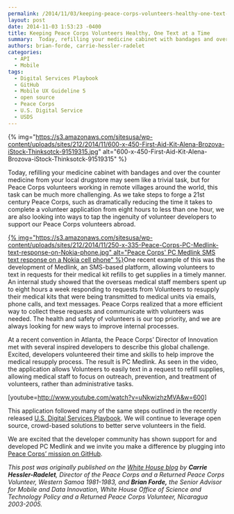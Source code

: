 ```yaml
---
permalink: /2014/11/03/keeping-peace-corps-volunteers-healthy-one-text-at-a-time/
layout: post
date: 2014-11-03 1:53:23 -0400
title: Keeping Peace Corps Volunteers Healthy, One Text at a Time
summary:  Today, refilling your medicine cabinet with bandages and over the counter medicine from your local drugstore may seem like a trivial task, but for Peace Corps volunteers working in remote villages around the world, this task can be much more challenging. As we take steps to forge a 21st century Peace
authors: brian-forde, carrie-hessler-radelet
categories:
  - API
  - Mobile
tags:
  - Digital Services Playbook
  - GitHub
  - Mobile UX Guideline 5
  - open source
  - Peace Corps
  - U.S. Digital Service
  - USDS
---
```


{% img="https://s3.amazonaws.com/sitesusa/wp-content/uploads/sites/212/2014/11/600-x-450-First-Aid-Kit-Alena-Brozova-iStock-Thinksotck-91519315.jpg" alt="600-x-450-First-Aid-Kit-Alena-Brozova-iStock-Thinksotck-91519315" %}

Today, refilling your medicine cabinet with bandages and over the counter medicine from your local drugstore may seem like a trivial task, but for Peace Corps volunteers working in remote villages around the world, this task can be much more challenging. As we take steps to forge a 21st century Peace Corps, such as dramatically reducing the time it takes to complete a volunteer application from eight hours to less than one hour, we are also looking into ways to tap the ingenuity of volunteer developers to support our Peace Corps volunteers abroad.

[{% img="https://s3.amazonaws.com/sitesusa/wp-content/uploads/sites/212/2014/11/250-x-335-Peace-Corps-PC-Medlink-text-response-on-Nokia-phone.jpg" alt="Peace Corps' PC Medlink SMS text response on a Nokia cell phone" %}](https://s3.amazonaws.com/sitesusa/wp-content/uploads/sites/212/2014/11/600-x-263-Peace-Corps-PC-Medlink-text-response-on-Nokia-phone.jpg)One recent example of this was the development of Medlink, an SMS-based platform, allowing volunteers to text in requests for their medical kit refills to get supplies in a timely manner. An internal study showed that the overseas medical staff members spent up to eight hours a week responding to requests from Volunteers to resupply their medical kits that were being transmitted to medical units via emails, phone calls, and text messages. Peace Corps realized that a more efficient way to collect these requests and communicate with volunteers was needed. The health and safety of volunteers is our top priority, and we are always looking for new ways to improve internal processes.

At a recent convention in Atlanta, the Peace Corps’ Director of Innovation met with several inspired developers to describe this global challenge. Excited, developers volunteered their time and skills to help improve the medical resupply process. The result is PC Medlink. As seen in the video, the application allows Volunteers to easily text in a request to refill supplies, allowing medical staff to focus on outreach, prevention, and treatment of volunteers, rather than administrative tasks.

[youtube=http://www.youtube.com/watch?v=uNkwizhzMVA&w=600]

This application followed many of the same steps outlined in the recently released [U.S. Digital Services Playbook](https://playbook.cio.gov/). We will continue to leverage open source, crowd-based solutions to better serve volunteers in the field.

We are excited that the developer community has shown support for and developed PC Medlink and we invite you make a difference by plugging into [Peace Corps’ mission on GitHub](https://github.com/PeaceCorps).

_This post was originally published on the [White House blog](http://www.whitehouse.gov/blog/2014/10/31/keeping-peace-corps-volunteers-healthy-one-text-time) by **Carrie Hessler-Radelet**, Director of the Peace Corps and a Returned Peace Corps Volunteer, Western Samoa 1981-1983, and **Brian Forde,** the Senior Advisor for Mobile and Data Innovation, White House Office of Science and Technology Policy and a Returned Peace Corps Volunteer, Nicaragua 2003-2005._